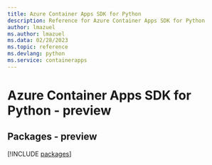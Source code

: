 ```yaml
---
title: Azure Container Apps SDK for Python
description: Reference for Azure Container Apps SDK for Python
author: lmazuel
ms.author: lmazuel
ms.data: 02/28/2023
ms.topic: reference
ms.devlang: python
ms.service: containerapps
---
```

# Azure Container Apps SDK for Python - preview
## Packages - preview
[!INCLUDE [packages](container-apps-index.md)]